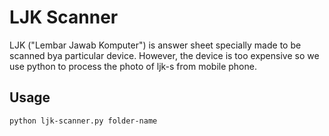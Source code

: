 # LJK Scanner

LJK ("Lembar Jawab Komputer") is answer sheet specially made
to be scanned bya particular device. However, the device is too
expensive so we use python to process the photo of ljk-s from
mobile phone.

## Usage

```
python ljk-scanner.py folder-name
```